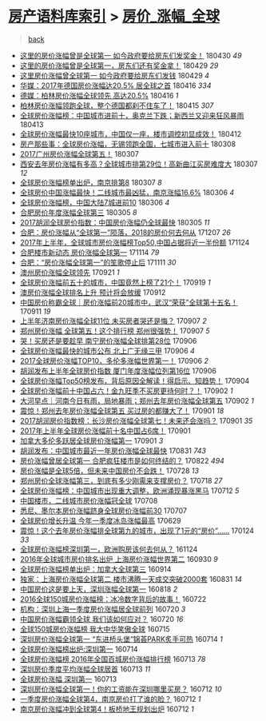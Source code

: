 [房产语料库索引](../../README.md)  > [房价_涨幅_全球](房价_涨幅_全球.md)
====
> [back](../README.md)

- [这里的房价涨幅曾是全球第一 如今政府要给房东们发奖金！](http://jkwz.applinzi.com/ittc/7097678786344780806.html#%E8%BF%99%E9%87%8C%E7%9A%84%E6%88%BF%E4%BB%B7%E6%B6%A8%E5%B9%85%E6%9B%BE%E6%98%AF%E5%85%A8%E7%90%83%E7%AC%AC%E4%B8%80+%E5%A6%82%E4%BB%8A%E6%94%BF%E5%BA%9C%E8%A6%81%E7%BB%99%E6%88%BF%E4%B8%9C%E4%BB%AC%E5%8F%91%E5%A5%96%E9%87%91%EF%BC%81) 180430 *49* 
- [这里的房价涨幅曾是全球第一，房东们还有奖金拿！](http://jkwz.applinzi.com/ittc/7097417509101896721.html#%E8%BF%99%E9%87%8C%E7%9A%84%E6%88%BF%E4%BB%B7%E6%B6%A8%E5%B9%85%E6%9B%BE%E6%98%AF%E5%85%A8%E7%90%83%E7%AC%AC%E4%B8%80%EF%BC%8C%E6%88%BF%E4%B8%9C%E4%BB%AC%E8%BF%98%E6%9C%89%E5%A5%96%E9%87%91%E6%8B%BF%EF%BC%81) 180429 *29* 
- [这里房价涨幅曾全球第一 如今政府要给房东们发钱](http://jkwz.applinzi.com/ittc/7097313743266645008.html#%E8%BF%99%E9%87%8C%E6%88%BF%E4%BB%B7%E6%B6%A8%E5%B9%85%E6%9B%BE%E5%85%A8%E7%90%83%E7%AC%AC%E4%B8%80+%E5%A6%82%E4%BB%8A%E6%94%BF%E5%BA%9C%E8%A6%81%E7%BB%99%E6%88%BF%E4%B8%9C%E4%BB%AC%E5%8F%91%E9%92%B1) 180429 *4* 
- [华媒：2017年德国房价涨幅达20.5% 居全球之首](http://jkwz.applinzi.com/ittc/7092532136311784459.html#%E5%8D%8E%E5%AA%92%EF%BC%9A2017%E5%B9%B4%E5%BE%B7%E5%9B%BD%E6%88%BF%E4%BB%B7%E6%B6%A8%E5%B9%85%E8%BE%BE20.5%25+%E5%B1%85%E5%85%A8%E7%90%83%E4%B9%8B%E9%A6%96) 180416 *334* 
- [德媒：柏林房价涨幅全球领先 高达20.5%](http://jkwz.applinzi.com/ittc/7092499706511098890.html#%E5%BE%B7%E5%AA%92%EF%BC%9A%E6%9F%8F%E6%9E%97%E6%88%BF%E4%BB%B7%E6%B6%A8%E5%B9%85%E5%85%A8%E7%90%83%E9%A2%86%E5%85%88+%E9%AB%98%E8%BE%BE20.5%25) 180416 *1* 
- [柏林房价涨幅领跑全球，整个德国都刹不住车了！](http://jkwz.applinzi.com/ittc/7092309091773056006.html#%E6%9F%8F%E6%9E%97%E6%88%BF%E4%BB%B7%E6%B6%A8%E5%B9%85%E9%A2%86%E8%B7%91%E5%85%A8%E7%90%83%EF%BC%8C%E6%95%B4%E4%B8%AA%E5%BE%B7%E5%9B%BD%E9%83%BD%E5%88%B9%E4%B8%8D%E4%BD%8F%E8%BD%A6%E4%BA%86%EF%BC%81) 180415 *307* 
- [全球房价涨幅榜：中国城市进前十，奥克兰下跌；新西兰又迎来狂风暴雨](http://jkwz.applinzi.com/ittc/7091368944470590474.html#%E5%85%A8%E7%90%83%E6%88%BF%E4%BB%B7%E6%B6%A8%E5%B9%85%E6%A6%9C%EF%BC%9A%E4%B8%AD%E5%9B%BD%E5%9F%8E%E5%B8%82%E8%BF%9B%E5%89%8D%E5%8D%81%EF%BC%8C%E5%A5%A5%E5%85%8B%E5%85%B0%E4%B8%8B%E8%B7%8C%EF%BC%9B%E6%96%B0%E8%A5%BF%E5%85%B0%E5%8F%88%E8%BF%8E%E6%9D%A5%E7%8B%82%E9%A3%8E%E6%9A%B4%E9%9B%A8) 180413  
- [全球房价涨幅最快10座城市，中国仅一座，楼市调控初显成效！](http://jkwz.applinzi.com/ittc/7091173514780607495.html#%E5%85%A8%E7%90%83%E6%88%BF%E4%BB%B7%E6%B6%A8%E5%B9%85%E6%9C%80%E5%BF%AB10%E5%BA%A7%E5%9F%8E%E5%B8%82%EF%BC%8C%E4%B8%AD%E5%9B%BD%E4%BB%85%E4%B8%80%E5%BA%A7%EF%BC%8C%E6%A5%BC%E5%B8%82%E8%B0%83%E6%8E%A7%E5%88%9D%E6%98%BE%E6%88%90%E6%95%88%EF%BC%81) 180412  
- [房产那些事：全球房价涨幅，无锡领跑全国，七城市进入前十](http://jkwz.applinzi.com/ittc/7077655520779715595.html#%E6%88%BF%E4%BA%A7%E9%82%A3%E4%BA%9B%E4%BA%8B%EF%BC%9A%E5%85%A8%E7%90%83%E6%88%BF%E4%BB%B7%E6%B6%A8%E5%B9%85%EF%BC%8C%E6%97%A0%E9%94%A1%E9%A2%86%E8%B7%91%E5%85%A8%E5%9B%BD%EF%BC%8C%E4%B8%83%E5%9F%8E%E5%B8%82%E8%BF%9B%E5%85%A5%E5%89%8D%E5%8D%81) 180308  
- [2017广州房价涨幅全球第五！](http://jkwz.applinzi.com/ittc/7077805280291456006.html#2017%E5%B9%BF%E5%B7%9E%E6%88%BF%E4%BB%B7%E6%B6%A8%E5%B9%85%E5%85%A8%E7%90%83%E7%AC%AC%E4%BA%94%EF%BC%81) 180307  
- [西安去年房价涨幅有多高？全球城市排第29位！高新曲江买房难度大](http://jkwz.applinzi.com/ittc/7077691467391042566.html#%E8%A5%BF%E5%AE%89%E5%8E%BB%E5%B9%B4%E6%88%BF%E4%BB%B7%E6%B6%A8%E5%B9%85%E6%9C%89%E5%A4%9A%E9%AB%98%EF%BC%9F%E5%85%A8%E7%90%83%E5%9F%8E%E5%B8%82%E6%8E%92%E7%AC%AC29%E4%BD%8D%EF%BC%81%E9%AB%98%E6%96%B0%E6%9B%B2%E6%B1%9F%E4%B9%B0%E6%88%BF%E9%9A%BE%E5%BA%A6%E5%A4%A7) 180307 *12* 
- [全球房价涨幅榜单出炉，南京排第8](http://jkwz.applinzi.com/ittc/7077688223705072656.html#%E5%85%A8%E7%90%83%E6%88%BF%E4%BB%B7%E6%B6%A8%E5%B9%85%E6%A6%9C%E5%8D%95%E5%87%BA%E7%82%89%EF%BC%8C%E5%8D%97%E4%BA%AC%E6%8E%92%E7%AC%AC8) 180307 *8* 
- [全球房价中国涨幅最快！二线城市最凶猛，南京涨幅16.6%](http://jkwz.applinzi.com/ittc/7077387107629007878.html#%E5%85%A8%E7%90%83%E6%88%BF%E4%BB%B7%E4%B8%AD%E5%9B%BD%E6%B6%A8%E5%B9%85%E6%9C%80%E5%BF%AB%EF%BC%81%E4%BA%8C%E7%BA%BF%E5%9F%8E%E5%B8%82%E6%9C%80%E5%87%B6%E7%8C%9B%EF%BC%8C%E5%8D%97%E4%BA%AC%E6%B6%A8%E5%B9%8516.6%25) 180306 *4* 
- [全球房价涨幅榜，中国大陆7城进前10](http://jkwz.applinzi.com/ittc/7077315133376562192.html#%E5%85%A8%E7%90%83%E6%88%BF%E4%BB%B7%E6%B6%A8%E5%B9%85%E6%A6%9C%EF%BC%8C%E4%B8%AD%E5%9B%BD%E5%A4%A7%E9%99%867%E5%9F%8E%E8%BF%9B%E5%89%8D10) 180306 *4* 
- [合肥房价年度涨幅全球第三](http://jkwz.applinzi.com/ittc/7077113173557904390.html#%E5%90%88%E8%82%A5%E6%88%BF%E4%BB%B7%E5%B9%B4%E5%BA%A6%E6%B6%A8%E5%B9%85%E5%85%A8%E7%90%83%E7%AC%AC%E4%B8%89) 180305 *8* 
- [2017胡润全球房价指数：中国房价涨幅仍全球最快](http://jkwz.applinzi.com/ittc/7077011366307431435.html#2017%E8%83%A1%E6%B6%A6%E5%85%A8%E7%90%83%E6%88%BF%E4%BB%B7%E6%8C%87%E6%95%B0%EF%BC%9A%E4%B8%AD%E5%9B%BD%E6%88%BF%E4%BB%B7%E6%B6%A8%E5%B9%85%E4%BB%8D%E5%85%A8%E7%90%83%E6%9C%80%E5%BF%AB) 180305 *11* 
- [合肥：房价涨幅从“全球第一”陨落，2018的房价何去何从](http://jkwz.applinzi.com/ittc/7044338206902846480.html#%E5%90%88%E8%82%A5%EF%BC%9A%E6%88%BF%E4%BB%B7%E6%B6%A8%E5%B9%85%E4%BB%8E%E2%80%9C%E5%85%A8%E7%90%83%E7%AC%AC%E4%B8%80%E2%80%9D%E9%99%A8%E8%90%BD%EF%BC%8C2018%E7%9A%84%E6%88%BF%E4%BB%B7%E4%BD%95%E5%8E%BB%E4%BD%95%E4%BB%8E) 171207 *26* 
- [2017年上半年，全球城市房价涨幅榜Top50,中国占据将近一半份额](http://jkwz.applinzi.com/ittc/7039578574300906513.html#2017%E5%B9%B4%E4%B8%8A%E5%8D%8A%E5%B9%B4%EF%BC%8C%E5%85%A8%E7%90%83%E5%9F%8E%E5%B8%82%E6%88%BF%E4%BB%B7%E6%B6%A8%E5%B9%85%E6%A6%9CTop50%2C%E4%B8%AD%E5%9B%BD%E5%8D%A0%E6%8D%AE%E5%B0%86%E8%BF%91%E4%B8%80%E5%8D%8A%E4%BB%BD%E9%A2%9D) 171124  
- [合肥楼市新动态 房价涨幅全球第一](http://jkwz.applinzi.com/ittc/7035766563884499985.html#%E5%90%88%E8%82%A5%E6%A5%BC%E5%B8%82%E6%96%B0%E5%8A%A8%E6%80%81+%E6%88%BF%E4%BB%B7%E6%B6%A8%E5%B9%85%E5%85%A8%E7%90%83%E7%AC%AC%E4%B8%80) 171114 *79* 
- [合肥：“房价涨幅全球第一”的笙歌停止后](http://jkwz.applinzi.com/ittc/7034702123911087120.html#%E5%90%88%E8%82%A5%EF%BC%9A%E2%80%9C%E6%88%BF%E4%BB%B7%E6%B6%A8%E5%B9%85%E5%85%A8%E7%90%83%E7%AC%AC%E4%B8%80%E2%80%9D%E7%9A%84%E7%AC%99%E6%AD%8C%E5%81%9C%E6%AD%A2%E5%90%8E) 171111 *30* 
- [澳州房价涨幅全球领先](http://jkwz.applinzi.com/ittc/7015794836207305745.html#%E6%BE%B3%E5%B7%9E%E6%88%BF%E4%BB%B7%E6%B6%A8%E5%B9%85%E5%85%A8%E7%90%83%E9%A2%86%E5%85%88) 170921 *1* 
- [全球房价涨幅前五十的城市，中国竟然上榜了21个！](http://jkwz.applinzi.com/ittc/7015040472920359952.html#%E5%85%A8%E7%90%83%E6%88%BF%E4%BB%B7%E6%B6%A8%E5%B9%85%E5%89%8D%E4%BA%94%E5%8D%81%E7%9A%84%E5%9F%8E%E5%B8%82%EF%BC%8C%E4%B8%AD%E5%9B%BD%E7%AB%9F%E7%84%B6%E4%B8%8A%E6%A6%9C%E4%BA%8621%E4%B8%AA%EF%BC%81) 170919 *1* 
- [澳房价涨幅全球排名上升 预计将会放缓](http://jkwz.applinzi.com/ittc/7012433240462459920.html#%E6%BE%B3%E6%88%BF%E4%BB%B7%E6%B6%A8%E5%B9%85%E5%85%A8%E7%90%83%E6%8E%92%E5%90%8D%E4%B8%8A%E5%8D%87+%E9%A2%84%E8%AE%A1%E5%B0%86%E4%BC%9A%E6%94%BE%E7%BC%93) 170912  
- [中国房价称霸全球｜房价涨幅前20城市中，武汉“荣获”全球第十五名！](http://jkwz.applinzi.com/ittc/7012008450874410001.html#%E4%B8%AD%E5%9B%BD%E6%88%BF%E4%BB%B7%E7%A7%B0%E9%9C%B8%E5%85%A8%E7%90%83%EF%BD%9C%E6%88%BF%E4%BB%B7%E6%B6%A8%E5%B9%85%E5%89%8D20%E5%9F%8E%E5%B8%82%E4%B8%AD%EF%BC%8C%E6%AD%A6%E6%B1%89%E2%80%9C%E8%8D%A3%E8%8E%B7%E2%80%9D%E5%85%A8%E7%90%83%E7%AC%AC%E5%8D%81%E4%BA%94%E5%90%8D%EF%BC%81) 170911 *19* 
- [上半年济南房价涨幅全球11位 未买房者哭还是悔？](http://jkwz.applinzi.com/ittc/7010608887953359889.html#%E4%B8%8A%E5%8D%8A%E5%B9%B4%E6%B5%8E%E5%8D%97%E6%88%BF%E4%BB%B7%E6%B6%A8%E5%B9%85%E5%85%A8%E7%90%8311%E4%BD%8D+%E6%9C%AA%E4%B9%B0%E6%88%BF%E8%80%85%E5%93%AD%E8%BF%98%E6%98%AF%E6%82%94%EF%BC%9F) 170907 *2* 
- [郑州房价涨幅 全球第五！这个排行榜 郑州很强势！](http://jkwz.applinzi.com/ittc/7010498466999174161.html#%E9%83%91%E5%B7%9E%E6%88%BF%E4%BB%B7%E6%B6%A8%E5%B9%85+%E5%85%A8%E7%90%83%E7%AC%AC%E4%BA%94%EF%BC%81%E8%BF%99%E4%B8%AA%E6%8E%92%E8%A1%8C%E6%A6%9C+%E9%83%91%E5%B7%9E%E5%BE%88%E5%BC%BA%E5%8A%BF%EF%BC%81) 170907 *5* 
- [哭！买房还是要趁早 南宁房价涨幅全球排第28位](http://jkwz.applinzi.com/ittc/7010268145225565201.html#%E5%93%AD%EF%BC%81%E4%B9%B0%E6%88%BF%E8%BF%98%E6%98%AF%E8%A6%81%E8%B6%81%E6%97%A9+%E5%8D%97%E5%AE%81%E6%88%BF%E4%BB%B7%E6%B6%A8%E5%B9%85%E5%85%A8%E7%90%83%E6%8E%92%E7%AC%AC28%E4%BD%8D) 170906  
- [全球房价涨幅最快的城市公布 北上广无缘三甲](http://jkwz.applinzi.com/ittc/7010191874260993041.html#%E5%85%A8%E7%90%83%E6%88%BF%E4%BB%B7%E6%B6%A8%E5%B9%85%E6%9C%80%E5%BF%AB%E7%9A%84%E5%9F%8E%E5%B8%82%E5%85%AC%E5%B8%83+%E5%8C%97%E4%B8%8A%E5%B9%BF%E6%97%A0%E7%BC%98%E4%B8%89%E7%94%B2) 170906 *4* 
- [2017全球房价涨幅TOP10，多伦多涨幅世界第一！](http://jkwz.applinzi.com/ittc/7010152105338471440.html#2017%E5%85%A8%E7%90%83%E6%88%BF%E4%BB%B7%E6%B6%A8%E5%B9%85TOP10%EF%BC%8C%E5%A4%9A%E4%BC%A6%E5%A4%9A%E6%B6%A8%E5%B9%85%E4%B8%96%E7%95%8C%E7%AC%AC%E4%B8%80%EF%BC%81) 170906 *2* 
- [胡润发布上半年全球房价指数 厦门年度涨幅位列第16位](http://jkwz.applinzi.com/ittc/7010087147707827217.html#%E8%83%A1%E6%B6%A6%E5%8F%91%E5%B8%83%E4%B8%8A%E5%8D%8A%E5%B9%B4%E5%85%A8%E7%90%83%E6%88%BF%E4%BB%B7%E6%8C%87%E6%95%B0+%E5%8E%A6%E9%97%A8%E5%B9%B4%E5%BA%A6%E6%B6%A8%E5%B9%85%E4%BD%8D%E5%88%97%E7%AC%AC16%E4%BD%8D) 170906  
- [全球房价涨幅Top50榜发布，背后原因全解读！得启示、知趋势！](http://jkwz.applinzi.com/ittc/7009465546586981392.html#%E5%85%A8%E7%90%83%E6%88%BF%E4%BB%B7%E6%B6%A8%E5%B9%85Top50%E6%A6%9C%E5%8F%91%E5%B8%83%EF%BC%8C%E8%83%8C%E5%90%8E%E5%8E%9F%E5%9B%A0%E5%85%A8%E8%A7%A3%E8%AF%BB%EF%BC%81%E5%BE%97%E5%90%AF%E7%A4%BA%E3%80%81%E7%9F%A5%E8%B6%8B%E5%8A%BF%EF%BC%81) 170904  
- [全球房价涨幅前十中国占六！金九旺季不买房更待何时？！](http://jkwz.applinzi.com/ittc/7008780873925919760.html#%E5%85%A8%E7%90%83%E6%88%BF%E4%BB%B7%E6%B6%A8%E5%B9%85%E5%89%8D%E5%8D%81%E4%B8%AD%E5%9B%BD%E5%8D%A0%E5%85%AD%EF%BC%81%E9%87%91%E4%B9%9D%E6%97%BA%E5%AD%A3%E4%B8%8D%E4%B9%B0%E6%88%BF%E6%9B%B4%E5%BE%85%E4%BD%95%E6%97%B6%EF%BC%9F%EF%BC%81) 170902 *1* 
- [大河早点｜河南今日有雨，局地暴雨；郑州去年房价涨幅全球第五](http://jkwz.applinzi.com/ittc/7008605097125479441.html#%E5%A4%A7%E6%B2%B3%E6%97%A9%E7%82%B9%EF%BD%9C%E6%B2%B3%E5%8D%97%E4%BB%8A%E6%97%A5%E6%9C%89%E9%9B%A8%EF%BC%8C%E5%B1%80%E5%9C%B0%E6%9A%B4%E9%9B%A8%EF%BC%9B%E9%83%91%E5%B7%9E%E5%8E%BB%E5%B9%B4%E6%88%BF%E4%BB%B7%E6%B6%A8%E5%B9%85%E5%85%A8%E7%90%83%E7%AC%AC%E4%BA%94) 170902 *1* 
- [震惊！郑州去年房价涨幅全球第五 买过房的都赚大了！](http://jkwz.applinzi.com/ittc/7008403677973578768.html#%E9%9C%87%E6%83%8A%EF%BC%81%E9%83%91%E5%B7%9E%E5%8E%BB%E5%B9%B4%E6%88%BF%E4%BB%B7%E6%B6%A8%E5%B9%85%E5%85%A8%E7%90%83%E7%AC%AC%E4%BA%94+%E4%B9%B0%E8%BF%87%E6%88%BF%E7%9A%84%E9%83%BD%E8%B5%9A%E5%A4%A7%E4%BA%86%EF%BC%81) 170901 *18* 
- [2017胡润房价指数榜：长沙房价涨幅全球第七！未来还会涨吗？](http://jkwz.applinzi.com/ittc/7008372478215455761.html#2017%E8%83%A1%E6%B6%A6%E6%88%BF%E4%BB%B7%E6%8C%87%E6%95%B0%E6%A6%9C%EF%BC%9A%E9%95%BF%E6%B2%99%E6%88%BF%E4%BB%B7%E6%B6%A8%E5%B9%85%E5%85%A8%E7%90%83%E7%AC%AC%E4%B8%83%EF%BC%81%E6%9C%AA%E6%9D%A5%E8%BF%98%E4%BC%9A%E6%B6%A8%E5%90%97%EF%BC%9F) 170901 *35* 
- [2017年上半年全球房价涨幅前十名中国占6席！](http://jkwz.applinzi.com/ittc/7008312601287853073.html#2017%E5%B9%B4%E4%B8%8A%E5%8D%8A%E5%B9%B4%E5%85%A8%E7%90%83%E6%88%BF%E4%BB%B7%E6%B6%A8%E5%B9%85%E5%89%8D%E5%8D%81%E5%90%8D%E4%B8%AD%E5%9B%BD%E5%8D%A06%E5%B8%AD%EF%BC%81) 170901  
- [加拿大多伦多跃居全球房价涨幅第一](http://jkwz.applinzi.com/ittc/7008257074520392721.html#%E5%8A%A0%E6%8B%BF%E5%A4%A7%E5%A4%9A%E4%BC%A6%E5%A4%9A%E8%B7%83%E5%B1%85%E5%85%A8%E7%90%83%E6%88%BF%E4%BB%B7%E6%B6%A8%E5%B9%85%E7%AC%AC%E4%B8%80) 170901 *3* 
- [胡润发布：中国城市最近一年房价涨幅全球最快](http://jkwz.applinzi.com/ittc/7008017168640508944.html#%E8%83%A1%E6%B6%A6%E5%8F%91%E5%B8%83%EF%BC%9A%E4%B8%AD%E5%9B%BD%E5%9F%8E%E5%B8%82%E6%9C%80%E8%BF%91%E4%B8%80%E5%B9%B4%E6%88%BF%E4%BB%B7%E6%B6%A8%E5%B9%85%E5%85%A8%E7%90%83%E6%9C%80%E5%BF%AB) 170831 *743* 
- [房价涨幅曾居全球第一 合肥疯狂楼市是如何终结的？](http://jkwz.applinzi.com/ittc/7004529335661495313.html#%E6%88%BF%E4%BB%B7%E6%B6%A8%E5%B9%85%E6%9B%BE%E5%B1%85%E5%85%A8%E7%90%83%E7%AC%AC%E4%B8%80+%E5%90%88%E8%82%A5%E7%96%AF%E7%8B%82%E6%A5%BC%E5%B8%82%E6%98%AF%E5%A6%82%E4%BD%95%E7%BB%88%E7%BB%93%E7%9A%84%EF%BC%9F) 170822 *494* 
- [房价涨幅是全球5倍，但未来中国房价不会跌！](http://jkwz.applinzi.com/ittc/6995354060444926992.html#%E6%88%BF%E4%BB%B7%E6%B6%A8%E5%B9%85%E6%98%AF%E5%85%A8%E7%90%835%E5%80%8D%EF%BC%8C%E4%BD%86%E6%9C%AA%E6%9D%A5%E4%B8%AD%E5%9B%BD%E6%88%BF%E4%BB%B7%E4%B8%8D%E4%BC%9A%E8%B7%8C%EF%BC%81) 170728 *13* 
- [郑州房价全球涨幅第三，到底有多少刚需来支撑房价？](http://jkwz.applinzi.com/ittc/6991683331442607120.html#%E9%83%91%E5%B7%9E%E6%88%BF%E4%BB%B7%E5%85%A8%E7%90%83%E6%B6%A8%E5%B9%85%E7%AC%AC%E4%B8%89%EF%BC%8C%E5%88%B0%E5%BA%95%E6%9C%89%E5%A4%9A%E5%B0%91%E5%88%9A%E9%9C%80%E6%9D%A5%E6%94%AF%E6%92%91%E6%88%BF%E4%BB%B7%EF%BC%9F) 170718 *27* 
- [全球房价涨幅榜：中国城市出现重大调整，欧洲涌现暴涨黑马](http://jkwz.applinzi.com/ittc/6989345072171451408.html#%E5%85%A8%E7%90%83%E6%88%BF%E4%BB%B7%E6%B6%A8%E5%B9%85%E6%A6%9C%EF%BC%9A%E4%B8%AD%E5%9B%BD%E5%9F%8E%E5%B8%82%E5%87%BA%E7%8E%B0%E9%87%8D%E5%A4%A7%E8%B0%83%E6%95%B4%EF%BC%8C%E6%AC%A7%E6%B4%B2%E6%B6%8C%E7%8E%B0%E6%9A%B4%E6%B6%A8%E9%BB%91%E9%A9%AC) 170712 *5* 
- [中国楼市，二线城市房价涨幅冠全球](http://jkwz.applinzi.com/ittc/6987820496916579333.html#%E4%B8%AD%E5%9B%BD%E6%A5%BC%E5%B8%82%EF%BC%8C%E4%BA%8C%E7%BA%BF%E5%9F%8E%E5%B8%82%E6%88%BF%E4%BB%B7%E6%B6%A8%E5%B9%85%E5%86%A0%E5%85%A8%E7%90%83) 170708  
- [悉尼、墨尔本房价涨幅跻身全球房价涨幅前30](http://jkwz.applinzi.com/ittc/6987535835053163525.html#%E6%82%89%E5%B0%BC%E3%80%81%E5%A2%A8%E5%B0%94%E6%9C%AC%E6%88%BF%E4%BB%B7%E6%B6%A8%E5%B9%85%E8%B7%BB%E8%BA%AB%E5%85%A8%E7%90%83%E6%88%BF%E4%BB%B7%E6%B6%A8%E5%B9%85%E5%89%8D30) 170707  
- [全球房价增长升温 今年一季度冰岛涨幅最高](http://jkwz.applinzi.com/ittc/6984620407431627781.html#%E5%85%A8%E7%90%83%E6%88%BF%E4%BB%B7%E5%A2%9E%E9%95%BF%E5%8D%87%E6%B8%A9+%E4%BB%8A%E5%B9%B4%E4%B8%80%E5%AD%A3%E5%BA%A6%E5%86%B0%E5%B2%9B%E6%B6%A8%E5%B9%85%E6%9C%80%E9%AB%98) 170629  
- [震惊！这个去年房价涨幅排全球第九的城市，出现了1元的“房价”……](http://jkwz.applinzi.com/ittc/6926598441940812805.html#%E9%9C%87%E6%83%8A%EF%BC%81%E8%BF%99%E4%B8%AA%E5%8E%BB%E5%B9%B4%E6%88%BF%E4%BB%B7%E6%B6%A8%E5%B9%85%E6%8E%92%E5%85%A8%E7%90%83%E7%AC%AC%E4%B9%9D%E7%9A%84%E5%9F%8E%E5%B8%82%EF%BC%8C%E5%87%BA%E7%8E%B0%E4%BA%861%E5%85%83%E7%9A%84%E2%80%9C%E6%88%BF%E4%BB%B7%E2%80%9D%E2%80%A6%E2%80%A6) 170124 *33* 
- [全球房价涨幅榜深圳第一，欧洲购房该何去何从？](http://jkwz.applinzi.com/ittc/6904112030780228612.html#%E5%85%A8%E7%90%83%E6%88%BF%E4%BB%B7%E6%B6%A8%E5%B9%85%E6%A6%9C%E6%B7%B1%E5%9C%B3%E7%AC%AC%E4%B8%80%EF%BC%8C%E6%AC%A7%E6%B4%B2%E8%B4%AD%E6%88%BF%E8%AF%A5%E4%BD%95%E5%8E%BB%E4%BD%95%E4%BB%8E%EF%BC%9F) 161124  
- [2016年全球城市房价排名出炉 上海房价涨幅世界第二](http://jkwz.applinzi.com/ittc/6883617430433170436.html#2016%E5%B9%B4%E5%85%A8%E7%90%83%E5%9F%8E%E5%B8%82%E6%88%BF%E4%BB%B7%E6%8E%92%E5%90%8D%E5%87%BA%E7%82%89+%E4%B8%8A%E6%B5%B7%E6%88%BF%E4%BB%B7%E6%B6%A8%E5%B9%85%E4%B8%96%E7%95%8C%E7%AC%AC%E4%BA%8C) 160930 *9* 
- [全球房价涨幅榜单出炉：加拿大全球第三](http://jkwz.applinzi.com/ittc/6877651081533850628.html#%E5%85%A8%E7%90%83%E6%88%BF%E4%BB%B7%E6%B6%A8%E5%B9%85%E6%A6%9C%E5%8D%95%E5%87%BA%E7%82%89%EF%BC%9A%E5%8A%A0%E6%8B%BF%E5%A4%A7%E5%85%A8%E7%90%83%E7%AC%AC%E4%B8%89) 160914  
- [独家：上海房价涨幅全球第二 楼市沸腾一天成交突破2000套](http://jkwz.applinzi.com/ittc/6872516064671433732.html#%E7%8B%AC%E5%AE%B6%EF%BC%9A%E4%B8%8A%E6%B5%B7%E6%88%BF%E4%BB%B7%E6%B6%A8%E5%B9%85%E5%85%A8%E7%90%83%E7%AC%AC%E4%BA%8C+%E6%A5%BC%E5%B8%82%E6%B2%B8%E8%85%BE%E4%B8%80%E5%A4%A9%E6%88%90%E4%BA%A4%E7%AA%81%E7%A0%B42000%E5%A5%97) 160831 *14* 
- [中国房价这是要上天，深圳涨幅全球第一](http://jkwz.applinzi.com/ittc/6867698256288678916.html#%E4%B8%AD%E5%9B%BD%E6%88%BF%E4%BB%B7%E8%BF%99%E6%98%AF%E8%A6%81%E4%B8%8A%E5%A4%A9%EF%BC%8C%E6%B7%B1%E5%9C%B3%E6%B6%A8%E5%B9%85%E5%85%A8%E7%90%83%E7%AC%AC%E4%B8%80) 160818 *2* 
- [2016全球150城房价涨幅榜：冰冷数字背后的故事！](http://jkwz.applinzi.com/ittc/6857622659847947268.html#2016%E5%85%A8%E7%90%83150%E5%9F%8E%E6%88%BF%E4%BB%B7%E6%B6%A8%E5%B9%85%E6%A6%9C%EF%BC%9A%E5%86%B0%E5%86%B7%E6%95%B0%E5%AD%97%E8%83%8C%E5%90%8E%E7%9A%84%E6%95%85%E4%BA%8B%EF%BC%81) 160722  
- [机构：深圳上海一季度房价涨幅居全球前列](http://jkwz.applinzi.com/ittc/6856993652093748228.html#%E6%9C%BA%E6%9E%84%EF%BC%9A%E6%B7%B1%E5%9C%B3%E4%B8%8A%E6%B5%B7%E4%B8%80%E5%AD%A3%E5%BA%A6%E6%88%BF%E4%BB%B7%E6%B6%A8%E5%B9%85%E5%B1%85%E5%85%A8%E7%90%83%E5%89%8D%E5%88%97) 160720 *3* 
- [中国房价涨幅霸领全球 我们该如何应对？](http://jkwz.applinzi.com/ittc/6856875135927321605.html#%E4%B8%AD%E5%9B%BD%E6%88%BF%E4%BB%B7%E6%B6%A8%E5%B9%85%E9%9C%B8%E9%A2%86%E5%85%A8%E7%90%83+%E6%88%91%E4%BB%AC%E8%AF%A5%E5%A6%82%E4%BD%95%E5%BA%94%E5%AF%B9%EF%BC%9F) 160720 *16* 
- [全球150城房价涨幅榜 我大中华笑傲全球](http://jkwz.applinzi.com/ittc/6855028828170355717.html#%E5%85%A8%E7%90%83150%E5%9F%8E%E6%88%BF%E4%BB%B7%E6%B6%A8%E5%B9%85%E6%A6%9C+%E6%88%91%E5%A4%A7%E4%B8%AD%E5%8D%8E%E7%AC%91%E5%82%B2%E5%85%A8%E7%90%83) 160715  
- [深圳房价涨幅全球第一 “东进桥头堡”锦荟PARK炙手可热](http://jkwz.applinzi.com/ittc/6854639936787186693.html#%E6%B7%B1%E5%9C%B3%E6%88%BF%E4%BB%B7%E6%B6%A8%E5%B9%85%E5%85%A8%E7%90%83%E7%AC%AC%E4%B8%80+%E2%80%9C%E4%B8%9C%E8%BF%9B%E6%A1%A5%E5%A4%B4%E5%A0%A1%E2%80%9D%E9%94%A6%E8%8D%9FPARK%E7%82%99%E6%89%8B%E5%8F%AF%E7%83%AD) 160714 *1* 
- [全球房价涨幅榜出炉:深圳第一](http://jkwz.applinzi.com/ittc/6854775959743628292.html#%E5%85%A8%E7%90%83%E6%88%BF%E4%BB%B7%E6%B6%A8%E5%B9%85%E6%A6%9C%E5%87%BA%E7%82%89%3A%E6%B7%B1%E5%9C%B3%E7%AC%AC%E4%B8%80) 160714  
- [全球房价涨幅榜 2016年全国百城房价涨幅排行榜](http://jkwz.applinzi.com/ittc/6854387037716874244.html#%E5%85%A8%E7%90%83%E6%88%BF%E4%BB%B7%E6%B6%A8%E5%B9%85%E6%A6%9C+2016%E5%B9%B4%E5%85%A8%E5%9B%BD%E7%99%BE%E5%9F%8E%E6%88%BF%E4%BB%B7%E6%B6%A8%E5%B9%85%E6%8E%92%E8%A1%8C%E6%A6%9C) 160713 *78* 
- [深圳房价季度平均涨幅全球居首](http://jkwz.applinzi.com/ittc/6854269396616479749.html#%E6%B7%B1%E5%9C%B3%E6%88%BF%E4%BB%B7%E5%AD%A3%E5%BA%A6%E5%B9%B3%E5%9D%87%E6%B6%A8%E5%B9%85%E5%85%A8%E7%90%83%E5%B1%85%E9%A6%96) 160713 *11* 
- [全球房价涨幅 深圳第一](http://jkwz.applinzi.com/ittc/6854152488621704196.html#%E5%85%A8%E7%90%83%E6%88%BF%E4%BB%B7%E6%B6%A8%E5%B9%85+%E6%B7%B1%E5%9C%B3%E7%AC%AC%E4%B8%80) 160713  
- [深圳房价涨幅全球第一！你的工资能在深圳哪里买房？](http://jkwz.applinzi.com/ittc/6854112724275168260.html#%E6%B7%B1%E5%9C%B3%E6%88%BF%E4%BB%B7%E6%B6%A8%E5%B9%85%E5%85%A8%E7%90%83%E7%AC%AC%E4%B8%80%EF%BC%81%E4%BD%A0%E7%9A%84%E5%B7%A5%E8%B5%84%E8%83%BD%E5%9C%A8%E6%B7%B1%E5%9C%B3%E5%93%AA%E9%87%8C%E4%B9%B0%E6%88%BF%EF%BC%9F) 160712 *10* 
- [一季度房价涨幅全球第4，南京房价打了谁的脸？](http://jkwz.applinzi.com/ittc/6853907495151731716.html#%E4%B8%80%E5%AD%A3%E5%BA%A6%E6%88%BF%E4%BB%B7%E6%B6%A8%E5%B9%85%E5%85%A8%E7%90%83%E7%AC%AC4%EF%BC%8C%E5%8D%97%E4%BA%AC%E6%88%BF%E4%BB%B7%E6%89%93%E4%BA%86%E8%B0%81%E7%9A%84%E8%84%B8%EF%BC%9F) 160712 *1* 
- [南京房价涨幅冲到全球第4！板桥地王规划出炉](http://jkwz.applinzi.com/ittc/6853872319168250885.html#%E5%8D%97%E4%BA%AC%E6%88%BF%E4%BB%B7%E6%B6%A8%E5%B9%85%E5%86%B2%E5%88%B0%E5%85%A8%E7%90%83%E7%AC%AC4%EF%BC%81%E6%9D%BF%E6%A1%A5%E5%9C%B0%E7%8E%8B%E8%A7%84%E5%88%92%E5%87%BA%E7%82%89) 160712 *1* 
